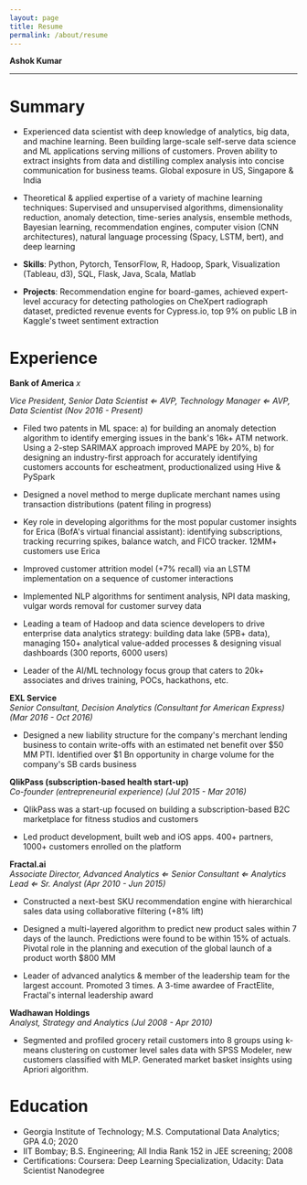 ```yaml
---
layout: page
title: Resume
permalink: /about/resume
---
```

  **Ashok Kumar**

<a href="https://www.linkedin.com/in/ashokkumar42/"><i class="fa fa-linkedin-square" aria-hidden="true"></i></a> <a href="https://github.com/meetashok/"><i class="fa fa-github" aria-hidden="true"></i></a>

<hr>

Summary
=======

-   Experienced data scientist with deep knowledge of analytics, big
    data, and machine learning. Been building large-scale self-serve
    data science and ML applications serving millions of customers.
    Proven ability to extract insights from data and distilling complex
    analysis into concise communication for business teams. Global
    exposure in US, Singapore & India

-   Theoretical & applied expertise of a variety of machine learning
    techniques: Supervised and unsupervised algorithms, dimensionality
    reduction, anomaly detection, time-series analysis, ensemble
    methods, Bayesian learning, recommendation engines, computer vision
    (CNN architectures), natural language processing (Spacy, LSTM,
    bert), and deep learning

-   **Skills**: Python, Pytorch, TensorFlow, R, Hadoop, Spark,
    Visualization (Tableau, d3), SQL, Flask, Java, Scala, Matlab

-   **Projects**: Recommendation engine for board-games, achieved
    expert-level accuracy for detecting pathologies on CheXpert
    radiograph dataset, predicted revenue events for Cypress.io, top 9%
    on public LB in Kaggle's tweet sentiment extraction


Experience
==========

**Bank of  America** $x$

*Vice President, Senior Data Scientist $\Leftarrow$ AVP, Technology Manager $\Leftarrow$ AVP, Data Scientist     (Nov 2016 - Present)*

-   Filed two patents in ML space: a) for building an anomaly
    detection algorithm to identify emerging issues in the bank's
    16k+ ATM network. Using a 2-step SARIMAX approach improved MAPE
    by 20%, b) for designing an industry-first approach for
    accurately identifying customers accounts for escheatment,
    productionalized using Hive & PySpark

-   Designed a novel method to merge duplicate merchant names using
    transaction distributions (patent filing in progress)

-   Key role in developing algorithms for the most popular customer
    insights for Erica (BofA's virtual financial assistant):
    identifying subscriptions, tracking recurring spikes, balance
    watch, and FICO tracker. 12MM+ customers use Erica

-   Improved customer attrition model (+7% recall) via an LSTM
    implementation on a sequence of customer interactions

-   Implemented NLP algorithms for sentiment analysis, NPI data
    masking, vulgar words removal for customer survey data

-   Leading a team of Hadoop and data science developers to drive
    enterprise data analytics strategy: building data lake (5PB+
    data), managing 150+ analytical value-added processes &
    designing visual dashboards (300 reports, 6000 users)

-   Leader of the AI/ML technology focus group that caters to 20k+
    associates and drives training, POCs, hackathons, etc.


**EXL Service**                                                             
*Senior Consultant, Decision Analytics (Consultant for American Express)*     *(Mar 2016 - Oct 2016)*

-   Designed a new liability structure for the company's merchant
    lending business to contain write-offs with an estimated net
    benefit over \$50 MM PTI. Identified over \$1 Bn opportunity in
    charge volume for the company's SB cards business

**QlikPass (subscription-based health start-up)**   
*Co-founder (entrepreneurial experience)*             *(Jul 2015 - Mar 2016)*

-   QlikPass was a start-up focused on building a subscription-based
    B2C marketplace for fitness studios and customers

-   Led product development, built web and iOS apps. 400+ partners,
    1000+ customers enrolled on the platform

**Fractal.ai**   
*Associate Director, Advanced Analytics $\Leftarrow$ Senior Consultant $\Leftarrow$ Analytics Lead $\Leftarrow$ Sr. Analyst*     *(Apr 2010 - Jun 2015)*

-   Constructed a next-best SKU recommendation engine with
    hierarchical sales data using collaborative filtering (+8% lift)

-   Designed a multi-layered algorithm to predict new product sales
    within 7 days of the launch. Predictions were found to be within
    15% of actuals. Pivotal role in the planning and execution of
    the global launch of a product worth \$800 MM

-   Leader of advanced analytics & member of the leadership team for
    the largest account. Promoted 3 times. A 3-time awardee of FractElite, Fractal's
    internal leadership award

**Wadhawan Holdings**               
*Analyst, Strategy and Analytics*     *(Jul 2008 - Apr 2010)*

-   Segmented and profiled grocery retail customers into 8 groups
    using k-means clustering on customer level sales data with SPSS
    Modeler, new customers classified with MLP. Generated market
    basket insights using Apriori algorithm.

Education
=========


-   Georgia Institute of Technology; M.S. Computational Data Analytics;  GPA 4.0; 2020
-   IIT Bombay; B.S. Engineering; All India Rank 152 in JEE screening; 2008
-   Certifications: Coursera: Deep Learning Specialization, Udacity: Data Scientist Nanodegree